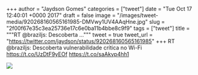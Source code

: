 
+++
author = "Jaydson Gomes"
categories = ["tweet"]
date = "Tue Oct 17 12:40:01 +0000 2017"
draft = false
image = "/images/tweet-media/920268160565161985-DMVwy1UV4AAqHne.jpg"
slug = "2f00f67e35c3ea25736e17c6e0ba11b4bbe8c9f9"
tags = ["tweet"]
title = """RT @braziljs: Descoberta ..."""
tweet = true
tweet_url = "https://twitter.com/jaydson/status/920268160565161985"
+++
RT @braziljs: Descoberta vulnerabilidade crítica no Wi-Fi https://t.co/UzDtF9yEOf https://t.co/saAkvp4hh1

![](/images/tweet-media/920268160565161985-DMVwy1UV4AAqHne.jpg)